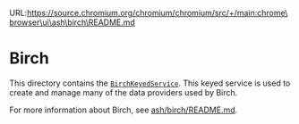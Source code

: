 URL:https://source.chromium.org/chromium/chromium/src/+/main:chrome\browser\ui\ash\birch\README.md
# Birch

This directory contains the
[`BirchKeyedService`](/chrome/browser/ui/ash/birch/birch_keyed_service.cc).
This keyed service is used to create and manage many of the data providers used
by Birch.

For more information about Birch, see
[ash/birch/README.md](/ash/birch/README.md).